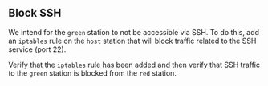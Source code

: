 ## Block SSH

We intend for the `green` station to not be accessible via SSH. To do this, add an `iptables` rule on the `host` station that will block traffic related to the SSH service (port 22).

Verify that the `iptables` rule has been added and then verify that SSH traffic to the `green` station is blocked from the `red` station.

